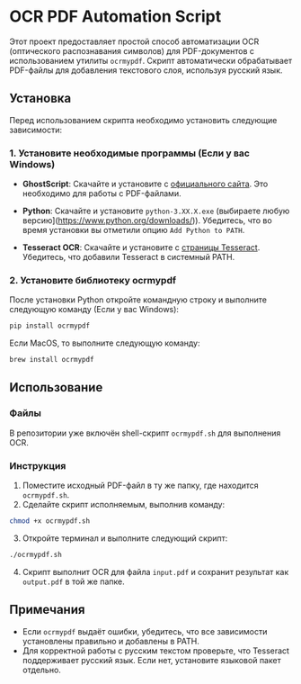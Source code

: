 # OCR PDF Automation Script

Этот проект предоставляет простой способ автоматизации OCR (оптического распознавания символов) для PDF-документов с использованием утилиты `ocrmypdf`. Скрипт автоматически обрабатывает PDF-файлы для добавления текстового слоя, используя русский язык.

## Установка

Перед использованием скрипта необходимо установить следующие зависимости:

### 1. Установите необходимые программы (Если у вас Windows)

- **GhostScript**:
  Скачайте и установите с [официального сайта](https://ghostscript.com/releases/gsdnld.html). Это необходимо для работы с PDF-файлами.

- **Python**:
  Скачайте и установите `python-3.XX.X.exe` (выбираете любую версию](https://www.python.org/downloads/)). Убедитесь, что во время установки вы отметили опцию `Add Python to PATH`.

- **Tesseract OCR**:
  Скачайте и установите с [страницы Tesseract](https://github.com/UB-Mannheim/tesseract/wiki). Убедитесь, что добавили Tesseract в системный PATH.

### 2. Установите библиотеку ocrmypdf

После установки Python откройте командную строку и выполните следующую команду (Если у вас Windows):

```bash
pip install ocrmypdf
```
Если MacOS, то выполните следующую команду:

```bash
brew install ocrmypdf
```

## Использование

### Файлы
В репозитории уже включён shell-скрипт `ocrmypdf.sh` для выполнения OCR.

### Инструкция
1. Поместите исходный PDF-файл в ту же папку, где находится `ocrmypdf.sh`.
2. Сделайте скрипт исполняемым, выполнив команду:

```bash
chmod +x ocrmypdf.sh
```

3. Откройте терминал и выполните следующий скрипт:

```bash
./ocrmypdf.sh
```

4. Скрипт выполнит OCR для файла `input.pdf` и сохранит результат как `output.pdf` в той же папке.

## Примечания
- Если `ocrmypdf` выдаёт ошибки, убедитесь, что все зависимости установлены правильно и добавлены в PATH.
- Для корректной работы с русским текстом проверьте, что Tesseract поддерживает русский язык. Если нет, установите языковой пакет отдельно.












